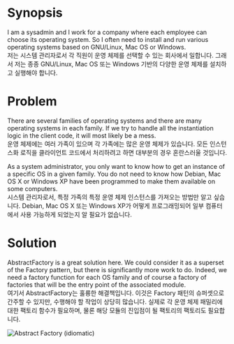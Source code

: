 # Synopsis

I am a sysadmin and I work for a company where each employee can choose its operating system. So I often need to install and run various operating systems based on GNU/Linux, Mac OS or Windows.  
저는 시스템 관리자로서 각 직원이 운영 체제를 선택할 수 있는 회사에서 일합니다. 그래서 저는 종종 GNU/Linux, Mac OS 또는 Windows 기반의 다양한 운영 체제를 설치하고 실행해야 합니다.

# Problem

There are several families of operating systems and there are many operating systems in each family.
If we try to handle all the instantiation logic in the client code, it will most likely be a mess.  
운영 체제에는 여러 가족이 있으며 각 가족에는 많은 운영 체제가 있습니다. 모든 인스턴스화 로직을 클라이언트 코드에서 처리하려고 하면 대부분의 경우 혼란스러울 것입니다.

As a system administrator, you only want to know how to get an instance of a specific OS in a given family. You do not need to know how Debian, Mac OS X or Windows XP have been programmed to make them available on some computers.  
시스템 관리자로서, 특정 가족의 특정 운영 체제 인스턴스를 가져오는 방법만 알고 싶습니다. Debian, Mac OS X 또는 Windows XP가 어떻게 프로그래밍되어 일부 컴퓨터에서 사용 가능하게 되었는지 알 필요가 없습니다.

# Solution

AbstractFactory is a great solution here. We could consider it as a superset of the Factory pattern, but there is significantly more work to do. Indeed, we need a factory function for each OS family and of course a factory of factories that will be the entry point of the associated module.  
여기서 AbstractFactory는 훌륭한 해결책입니다. 이것은 Factory 패턴의 슈퍼셋으로 간주할 수 있지만, 수행해야 할 작업이 상당히 많습니다. 실제로 각 운영 체제 패밀리에 대한 팩토리 함수가 필요하며, 물론 해당 모듈의 진입점이 될 팩토리의 팩토리도 필요합니다.

![Abstract Factory (idiomatic)](AbstractFactory.png)
